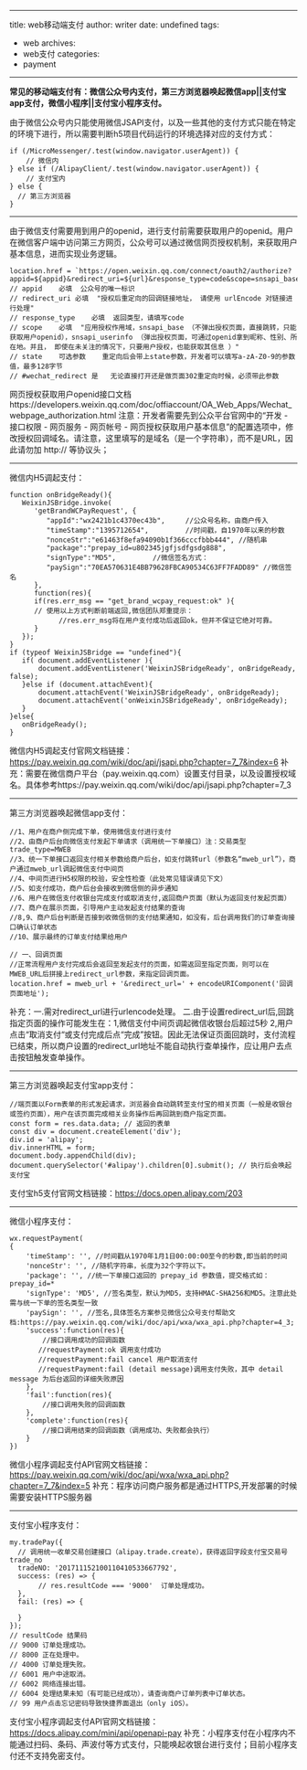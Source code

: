 ------
title: web移动端支付
author: writer
date: undefined
tags: 
 - web
archives: 
 - web支付
categories: 
 - payment
------
**常见的移动端支付有：微信公众号内支付，第三方浏览器唤起微信app||支付宝app支付，微信小程序||支付宝小程序支付。**


由于微信公众号内只能使用微信JSAPI支付，以及一些其他的支付方式只能在特定的环境下进行，所以需要判断h5项目代码运行的环境选择对应的支付方式：

```
if (/MicroMessenger/.test(window.navigator.userAgent)) {
    // 微信内
} else if (/AlipayClient/.test(window.navigator.userAgent)) {
    // 支付宝内
} else {
  // 第三方浏览器
}
```


* * *


由于微信支付需要用到用户的openid，进行支付前需要获取用户的openid。用户在微信客户端中访问第三方网页，公众号可以通过微信网页授权机制，来获取用户基本信息，进而实现业务逻辑。
```
location.href = `https://open.weixin.qq.com/connect/oauth2/authorize?appid=${appid}&redirect_uri=${url}&response_type=code&scope=snsapi_base&state=drugstore#wechat_redirect`;
// appid	必填	公众号的唯一标识
// redirect_uri	必填	"授权后重定向的回调链接地址， 请使用 urlEncode 对链接进行处理"
// response_type	必填	返回类型，请填写code
// scope	必填	"应用授权作用域，snsapi_base （不弹出授权页面，直接跳转，只能获取用户openid），snsapi_userinfo （弹出授权页面，可通过openid拿到昵称、性别、所在地。并且， 即使在未关注的情况下，只要用户授权，也能获取其信息 ）"
// state	可选参数	重定向后会带上state参数，开发者可以填写a-zA-Z0-9的参数值，最多128字节
// #wechat_redirect	是	无论直接打开还是做页面302重定向时候，必须带此参数
```

网页授权获取用户openid接口文档https://developers.weixin.qq.com/doc/offiaccount/OA_Web_Apps/Wechat_webpage_authorization.html
注意：开发者需要先到公众平台官网中的“开发 - 接口权限 - 网页服务 - 网页帐号 - 网页授权获取用户基本信息”的配置选项中，修改授权回调域名。请注意，这里填写的是域名（是一个字符串），而不是URL，因此请勿加 http:// 等协议头；



* * *


微信内H5调起支付：

```
function onBridgeReady(){
   WeixinJSBridge.invoke(
      'getBrandWCPayRequest', {
         "appId":"wx2421b1c4370ec43b",     //公众号名称，由商户传入     
         "timeStamp":"1395712654",         //时间戳，自1970年以来的秒数     
         "nonceStr":"e61463f8efa94090b1f366cccfbbb444", //随机串     
         "package":"prepay_id=u802345jgfjsdfgsdg888",     
         "signType":"MD5",         //微信签名方式：     
         "paySign":"70EA570631E4BB79628FBCA90534C63FF7FADD89" //微信签名 
      },
      function(res){
      if(res.err_msg == "get_brand_wcpay_request:ok" ){
      // 使用以上方式判断前端返回,微信团队郑重提示：
            //res.err_msg将在用户支付成功后返回ok，但并不保证它绝对可靠。
      } 
   }); 
}
if (typeof WeixinJSBridge == "undefined"){
   if( document.addEventListener ){
       document.addEventListener('WeixinJSBridgeReady', onBridgeReady, false);
   }else if (document.attachEvent){
       document.attachEvent('WeixinJSBridgeReady', onBridgeReady); 
       document.attachEvent('onWeixinJSBridgeReady', onBridgeReady);
   }
}else{
   onBridgeReady();
}
```

微信内H5调起支付官网文档链接：https://pay.weixin.qq.com/wiki/doc/api/jsapi.php?chapter=7_7&index=6
补充：需要在微信商户平台（pay.weixin.qq.com）设置支付目录，以及设置授权域名。具体参考https://pay.weixin.qq.com/wiki/doc/api/jsapi.php?chapter=7_3


* * *


第三方浏览器唤起微信app支付：

```
//1、用户在商户侧完成下单，使用微信支付进行支付
//2、由商户后台向微信支付发起下单请求（调用统一下单接口）注：交易类型trade_type=MWEB
//3、统一下单接口返回支付相关参数给商户后台，如支付跳转url（参数名“mweb_url”），商户通过mweb_url调起微信支付中间页
//4、中间页进行H5权限的校验，安全性检查（此处常见错误请见下文）
//5、如支付成功，商户后台会接收到微信侧的异步通知
//6、用户在微信支付收银台完成支付或取消支付,返回商户页面（默认为返回支付发起页面）
//7、商户在展示页面，引导用户主动发起支付结果的查询
//8,9、商户后台判断是否接到收微信侧的支付结果通知，如没有，后台调用我们的订单查询接口确认订单状态
//10、展示最终的订单支付结果给用户

// 一、回调页面
//正常流程用户支付完成后会返回至发起支付的页面，如需返回至指定页面，则可以在MWEB_URL后拼接上redirect_url参数，来指定回调页面。
location.href = mweb_url + '&redirect_url=' + encodeURIComponent('回调页面地址');
```

补充：一.需对redirect_url进行urlencode处理。  二.由于设置redirect_url后,回跳指定页面的操作可能发生在：1,微信支付中间页调起微信收银台后超过5秒 2,用户点击“取消支付“或支付完成后点“完成”按钮。因此无法保证页面回跳时，支付流程已结束，所以商户设置的redirect_url地址不能自动执行查单操作，应让用户去点击按钮触发查单操作。


* * *


第三方浏览器唤起支付宝app支付：

```
//端页面以Form表单的形式发起请求，浏览器会自动跳转至支付宝的相关页面（一般是收银台或签约页面），用户在该页面完成相关业务操作后再回跳到商户指定页面。
const form = res.data.data; // 返回的表单
const div = document.createElement('div');
div.id = 'alipay';
div.innerHTML = form;
document.body.appendChild(div);
document.querySelector('#alipay').children[0].submit(); // 执行后会唤起支付宝
```

支付宝h5支付官网文档链接：https://docs.open.alipay.com/203


* * *


微信小程序支付：

```
wx.requestPayment(
{
    'timeStamp': '', //时间戳从1970年1月1日00:00:00至今的秒数,即当前的时间
    'nonceStr': '', //随机字符串，长度为32个字符以下。
    'package': '', //统一下单接口返回的 prepay_id 参数值，提交格式如：prepay_id=*
    'signType': 'MD5', //签名类型，默认为MD5，支持HMAC-SHA256和MD5。注意此处需与统一下单的签名类型一致
    'paySign': '', //签名,具体签名方案参见微信公众号支付帮助文档:https://pay.weixin.qq.com/wiki/doc/api/wxa/wxa_api.php?chapter=4_3;
    'success':function(res){
        //接口调用成功的回调函数
       //requestPayment:ok 调用支付成功
       //requestPayment:fail cancel 用户取消支付
       //requestPayment:fail (detail message)调用支付失败，其中 detail message 为后台返回的详细失败原因
    },
    'fail':function(res){
        //接口调用失败的回调函数
    },
    'complete':function(res){
        //接口调用结束的回调函数（调用成功、失败都会执行）
    }
})
```

微信小程序调起支付API官网文档链接：https://pay.weixin.qq.com/wiki/doc/api/wxa/wxa_api.php?chapter=7_7&index=5
补充：程序访问商户服务都是通过HTTPS,开发部署的时候需要安装HTTPS服务器


* * *


支付宝小程序支付：

```
my.tradePay({
  // 调用统一收单交易创建接口（alipay.trade.create），获得返回字段支付宝交易号trade_no
  tradeNO: '201711152100110410533667792',
  success: (res) => {
       // res.resultCode === '9000'  订单处理成功。
  },
  fail: (res) => {
    
  }
});
// resultCode 结果码 
// 9000 订单处理成功。
// 8000 正在处理中。
// 4000 订单处理失败。
// 6001 用户中途取消。
// 6002 网络连接出错。
// 6004 处理结果未知（有可能已经成功），请查询商户订单列表中订单状态。
// 99 用户点击忘记密码导致快捷界面退出（only iOS）。
```

支付宝小程序调起支付API官网文档链接：https://docs.alipay.com/mini/api/openapi-pay
补充：小程序支付在小程序内不能通过扫码、条码、声波付等方式支付，只能唤起收银台进行支付；目前小程序支付还不支持免密支付。
